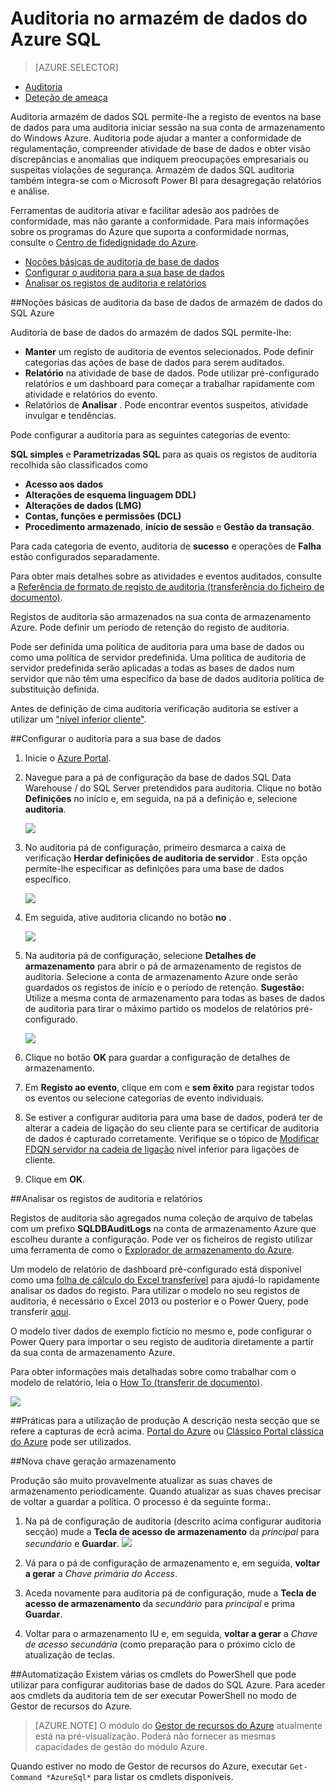 <properties
   pageTitle="Auditoria no armazém de dados do Azure SQL | Microsoft Azure"
   description="Introdução ao auditoria no armazém de dados do SQL Azure"
   services="sql-data-warehouse"
   documentationCenter=""
   authors="ronortloff"
   manager="barbkess"
   editor=""/>

<tags
   ms.service="sql-data-warehouse"
   ms.workload="data-management"
   ms.tgt_pltfrm="na"
   ms.devlang="na"
   ms.topic="article"
   ms.date="09/24/2016" 
   ms.author="rortloff;barbkess;sonyama"/>

# <a name="auditing-in-azure-sql-data-warehouse"></a>Auditoria no armazém de dados do Azure SQL

> [AZURE.SELECTOR]
- [Auditoria](sql-data-warehouse-auditing-overview.md)
- [Deteção de ameaça](sql-data-warehouse-security-threat-detection.md)

Auditoria armazém de dados SQL permite-lhe a registo de eventos na base de dados para uma auditoria iniciar sessão na sua conta de armazenamento do Windows Azure. Auditoria pode ajudar a manter a conformidade de regulamentação, compreender atividade de base de dados e obter visão discrepâncias e anomalias que indiquem preocupações empresariais ou suspeitas violações de segurança. Armazém de dados SQL auditoria também integra-se com o Microsoft Power BI para desagregação relatórios e análise.

Ferramentas de auditoria ativar e facilitar adesão aos padrões de conformidade, mas não garante a conformidade. Para mais informações sobre os programas do Azure que suporta a conformidade normas, consulte o <a href="http://azure.microsoft.com/support/trust-center/compliance/" target="_blank">Centro de fidedignidade do Azure</a>.

+ [Noções básicas de auditoria de base de dados]
+ [Configurar o auditoria para a sua base de dados]
+ [Analisar os registos de auditoria e relatórios]

##<a id="subheading-1"></a>Noções básicas de auditoria da base de dados de armazém de dados do SQL Azure


Auditoria de base de dados do armazém de dados SQL permite-lhe:

- **Manter** um registo de auditoria de eventos selecionados. Pode definir categorias das ações de base de dados para serem auditados.
- **Relatório** na atividade de base de dados. Pode utilizar pré-configurado relatórios e um dashboard para começar a trabalhar rapidamente com atividade e relatórios do evento.
- Relatórios de **Analisar** . Pode encontrar eventos suspeitos, atividade invulgar e tendências.

Pode configurar a auditoria para as seguintes categorias de evento:

**SQL simples** e **Parametrizadas SQL** para as quais os registos de auditoria recolhida são classificados como  

- **Acesso aos dados**
- **Alterações de esquema linguagem DDL)**
- **Alterações de dados (LMG)**
- **Contas, funções e permissões (DCL)**
- **Procedimento armazenado**, **início de sessão** e **Gestão da transação**.

Para cada categoria de evento, auditoria de **sucesso** e operações de **Falha** estão configurados separadamente.

Para obter mais detalhes sobre as atividades e eventos auditados, consulte a <a href="http://go.microsoft.com/fwlink/?LinkId=506733" target="_blank">Referência de formato de registo de auditoria (transferência do ficheiro de documento)</a>.

Registos de auditoria são armazenados na sua conta de armazenamento Azure. Pode definir um período de retenção do registo de auditoria.

Pode ser definida uma política de auditoria para uma base de dados ou como uma política de servidor predefinida. Uma política de auditoria de servidor predefinida serão aplicadas a todas as bases de dados num servidor que não têm uma específico da base de dados auditoria política de substituição definida.

Antes de definição de cima auditoria verificação auditoria se estiver a utilizar um ["nível inferior cliente"](sql-data-warehouse-auditing-downlevel-clients.md).


##<a id="subheading-2"></a>Configurar o auditoria para a sua base de dados

1. Inicie o <a href="https://portal.azure.com" target="_blank">Azure Portal</a>.

2. Navegue para a pá de configuração da base de dados SQL Data Warehouse / do SQL Server pretendidos para auditoria. Clique no botão **Definições** no início e, em seguida, na pá a definição e, selecione **auditoria**.

    ![][1]

3. No auditoria pá de configuração, primeiro desmarca a caixa de verificação **Herdar definições de auditoria de servidor** . Esta opção permite-lhe especificar as definições para uma base de dados específico.

    ![][2]

4. Em seguida, ative auditoria clicando no botão **no** .

    ![][3]

5. Na auditoria pá de configuração, selecione **Detalhes de armazenamento** para abrir o pá de armazenamento de registos de auditoria. Selecione a conta de armazenamento Azure onde serão guardados os registos de início e o período de retenção. **Sugestão:** Utilize a mesma conta de armazenamento para todas as bases de dados de auditoria para tirar o máximo partido os modelos de relatórios pré-configurado.

    ![][4]

6. Clique no botão **OK** para guardar a configuração de detalhes de armazenamento.


7. Em **Registo ao evento**, clique em com e **sem** **êxito** para registar todos os eventos ou selecione categorias de evento individuais.


8. Se estiver a configurar auditoria para uma base de dados, poderá ter de alterar a cadeia de ligação do seu cliente para se certificar de auditoria de dados é capturado corretamente. Verifique se o tópico de [Modificar FDQN servidor na cadeia de ligação](sql-data-warehouse-auditing-downlevel-clients.md) nível inferior para ligações de cliente.

9. Clique em **OK**.


##<a id="subheading-3">Analisar os registos de auditoria e relatórios</a>

Registos de auditoria são agregados numa coleção de arquivo de tabelas com um prefixo **SQLDBAuditLogs** na conta de armazenamento Azure que escolheu durante a configuração. Pode ver os ficheiros de registo utilizar uma ferramenta de como o <a href="http://azurestorageexplorer.codeplex.com/" target="_blank">Explorador de armazenamento do Azure</a>.

Um modelo de relatório de dashboard pré-configurado está disponível como uma <a href="http://go.microsoft.com/fwlink/?LinkId=403540" target="_blank">folha de cálculo do Excel transferível</a> para ajudá-lo rapidamente analisar os dados do registo. Para utilizar o modelo no seu registos de auditoria, é necessário o Excel 2013 ou posterior e o Power Query, pode transferir <a href="http://www.microsoft.com/download/details.aspx?id=39379">aqui</a>.

O modelo tiver dados de exemplo fictício no mesmo e, pode configurar o Power Query para importar o seu registo de auditoria diretamente a partir da sua conta de armazenamento Azure.

Para obter informações mais detalhadas sobre como trabalhar com o modelo de relatório, leia o <a href="http://go.microsoft.com/fwlink/?LinkId=506731">How To (transferir de documento)</a>.

![][5]


##<a id="subheading-4">Práticas para a utilização de produção</a>
A descrição nesta secção que se refere a capturas de ecrã acima. <a href="https://portal.azure.com" target="_blank">Portal do Azure</a> ou <a href= "https://manage.windowsazure.com/" target="_bank">Clássico Portal clássica do Azure</a> pode ser utilizados.


##<a id="subheading-5"></a>Nova chave geração armazenamento

Produção são muito provavelmente atualizar as suas chaves de armazenamento periodicamente. Quando atualizar as suas chaves precisar de voltar a guardar a política. O processo é da seguinte forma:.


1. Na pá de configuração de auditoria (descrito acima configurar auditoria secção) mude a **Tecla de acesso de armazenamento** da *principal* para *secundário* e **Guardar**.
![][4]
2. Vá para o pá de configuração de armazenamento e, em seguida, **voltar a gerar** a *Chave primária do Access*.

3. Aceda novamente para auditoria pá de configuração, mude a **Tecla de acesso de armazenamento** da *secundário* para *principal* e prima **Guardar**.

4. Voltar para o armazenamento IU e, em seguida, **voltar a gerar** a *Chave de acesso secundária* (como preparação para o próximo ciclo de atualização de teclas.

##<a id="subheading-6"></a>Automatização
Existem várias os cmdlets do PowerShell que pode utilizar para configurar auditorias base de dados do SQL Azure. Para aceder aos cmdlets da auditoria tem de ser executar PowerShell no modo de Gestor de recursos do Azure.

> [AZURE.NOTE] O módulo do [Gestor de recursos do Azure](https://msdn.microsoft.com/library/dn654592.aspx) atualmente está na pré-visualização. Poderá não fornecer as mesmas capacidades de gestão do módulo Azure.

Quando estiver no modo de Gestor de recursos do Azure, executar `Get-Command *AzureSql*` para listar os cmdlets disponíveis.


<!--Anchors-->
[Noções básicas de auditoria de base de dados]: #subheading-1
[Configurar o auditoria para a sua base de dados]: #subheading-2
[Analisar os registos de auditoria e relatórios]: #subheading-3


<!--Image references-->
[1]: ./media/sql-data-warehouse-auditing-overview/sql-data-warehouse-auditing.png
[2]: ./media/sql-data-warehouse-auditing-overview/sql-data-warehouse-auditing-inherit.png
[3]: ./media/sql-data-warehouse-auditing-overview/sql-data-warehouse-auditing-enable.png
[4]: ./media/sql-data-warehouse-auditing-overview/sql-data-warehouse-auditing-storage-account.png
[5]: ./media/sql-data-warehouse-auditing-overview/sql-data-warehouse-auditing-dashboard.png


<!--Link references-->
